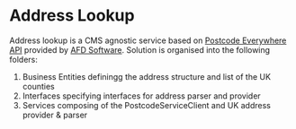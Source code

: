 # Address Lookup
Address lookup is a CMS agnostic service based on [Postcode Everywhere API](http://ws.afd.co.uk/) provided by [AFD Software](https://www.afd.co.uk/).
Solution is organised into the following folders:
1. Business Entities definingg the address structure and list of the UK counties
2. Interfaces specifying interfaces for address parser and provider
3. Services composing of the PostcodeServiceClient and UK address provider & parser
